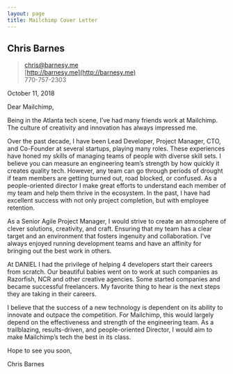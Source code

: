 ```yaml
---
layout: page
title: Mailchimp Cover Letter
---
```


## Chris Barnes
>[chris@barnesy.me](mailto:chris@barnesy.me)  
[http://barnesy.me](http://barnesy.me)  
770-757-2303


October 11, 2018

Dear Mailchimp,

Being in the Atlanta tech scene, I’ve had many friends work at Mailchimp. The culture of creativity and innovation has always impressed me.

Over the past decade, I have been Lead Developer, Project Manager, CTO, and Co-Founder at several startups, playing many roles. These experiences have honed my skills of managing teams of people with diverse skill sets. I believe you can measure an engineering team’s strength by how quickly it creates quality tech. However, any team can go through periods of drought if team members are getting burned out, road blocked, or confused. As a people-oriented director I make great efforts to understand each member of my team and help them thrive in the ecosystem. In the past, I have had excellent success with not only project completion, but with employee retention.

As a Senior Agile Project Manager, I would strive to create an atmosphere of clever solutions, creativity, and craft. Ensuring that my team has a clear target and an environment that fosters ingenuity and collaboration. I’ve always enjoyed running development teams and have an affinity for bringing out the best work in others.

At DANIEL I had the privilege of helping 4 developers start their careers from scratch. Our beautiful babies went on to work at such companies as Razorfish, NCR and other creative agencies. Some started companies and became successful freelancers. My favorite thing to hear is the next steps they are taking in their careers.

I believe that the success of a new technology is dependent on its ability to innovate and outpace the competition. For Mailchimp, this would largely depend on the effectiveness and strength of the engineering team. As a trailblazing, results-driven, and people-oriented Director, I would aim to make Mailchimp’s tech the best in its class.

Hope to see you soon,



Chris Barnes
